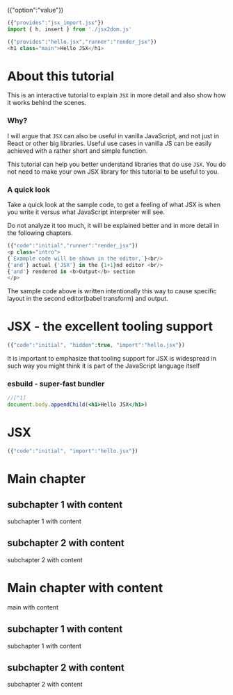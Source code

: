 ({"option":"value"})
```typescript
({"provides":"jsx_import.jsx"})
import { h, insert } from './jsx2dom.js'
```

```typescript
({"provides":"hello.jsx","runner":"render_jsx"})
<h1 class="main">Hello JSX</h1>
```


# About this tutorial

This is an interactive tutorial to explain `JSX` in more detail and also show how it works behind the scenes.

### Why?
I will argue that `JSX` can also be useful in vanilla JavaScript, and not just in React or other big libraries. Useful use cases in vanilla JS can be easily achieved with a rather short and simple function.

This tutorial can help you better understand libraries that do use `JSX`. You do not need to make your own JSX library for this tutorial to be useful to you.

### A quick look

Take a quick look at the sample code, to get a feeling of what JSX is when you write it versus what JavaScript interpreter will see.

Do not analyze it too much, it will be explained better and in more detail in the following chapters.

```typescript
({"code":"initial","runner":"render_jsx"})
<p class="intro">
{`Example code will be shown in the editor,`}<br/>
{'and'} actual {'JSX'} in the {1+1}nd editor <br/>
{'and'} rendered in <b>Output</b> section
</p>
```
The sample code above is written intentionally this way to cause specific layout in the second editor(babel transform) and output.

# JSX - the excellent tooling support
```typescript
({"code":"initial", "hidden":true, "import":"hello.jsx"})
```
It is important to emphasize that tooling support for JSX is widespread in such way you might think it is part of the JavaScript language itself

### esbuild - super-fast bundler



```jsx
//[^1]
document.body.appendChild(<h1>Hello JSX</h1>)
```

[^1]: comment


# JSX

```typescript
({"code":"initial", "import":"hello.jsx"})
```


# Main chapter

## subchapter 1 with content

subchapter 1 with content

## subchapter 2 with content

subchapter 2 with content


# Main chapter with content

main with content

## subchapter 1 with content

subchapter 1 with content

## subchapter 2 with content

subchapter 2 with content
